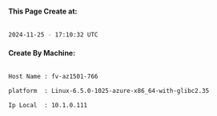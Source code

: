 
   
#### This Page Create at:

```bash

2024-11-25 - 17:10:32 UTC

```

#### Create By Machine:

```bash

Host Name : fv-az1501-766

platform  : Linux-6.5.0-1025-azure-x86_64-with-glibc2.35

Ip Local  : 10.1.0.111

```

